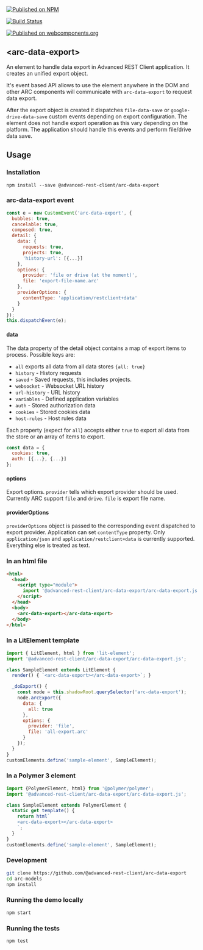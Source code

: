 [![Published on NPM](https://img.shields.io/npm/v/@advanced-rest-client/arc-data-export.svg)](https://www.npmjs.com/package/@advanced-rest-client/arc-data-export)

[![Build Status](https://travis-ci.org/advanced-rest-client/arc-data-export.svg?branch=stage)](https://travis-ci.org/advanced-rest-client/arc-data-export)

[![Published on webcomponents.org](https://img.shields.io/badge/webcomponents.org-published-blue.svg)](https://www.webcomponents.org/element/advanced-rest-client/arc-data-export)

## &lt;arc-data-export&gt;

An element to handle data export in Advanced REST Client application. It creates an unified export object.

It's event based API allows to use the element anywhere in the DOM and other ARC components will communicate with `arc-data-export` to request data export.

After the export object is created it dispatches `file-data-save` or `google-drive-data-save` custom events depending on export configuration. The element does not handle export operation as this vary depending on the platform. The application should handle this events and perform file/drive data save.

## Usage

### Installation
```
npm install --save @advanced-rest-client/arc-data-export
```

### arc-data-export event

```javascript
const e = new CustomEvent('arc-data-export', {
  bubbles: true,
  cancelable: true,
  composed: true,
  detail: {
    data: {
      requests: true,
      projects: true,
      'history-url': [{...}]
    },
    options: {
      provider: 'file or drive (at the moment)',
      file: 'export-file-name.arc'
    },
    providerOptions: {
      contentType: 'application/restclient+data'
    }
  }
});
this.dispatchEvent(e);
```

#### data

The data property of the detail object contains a map of export items to process. Possible keys are:

-   `all` exports all data from all data stores `{all: true}`
-   `history` - History requests
-   `saved` - Saved requests, this includes projects.
-   `websocket` - Websocket URL history
-   `url-history` - URL history
-   `variables` - Defined application variables
-   `auth` - Stored authorization data
-   `cookies` - Stored cookies data
-   `host-rules` - Host rules data

Each property (expect for `all`) accepts either `true` to export all data from the store or an array of items to export.

```javascript
const data = {
  cookies: true,
  auth: [{...}, {...}]
};
```

#### options

Export options. `provider` tells which export provider should be used. Currently ARC support `file` and `drive`.
`file` is export file name.

#### providerOptions

`providerOptions` object is passed to the corresponding event dispatched to export provider.
Application can set `contentType` property. Only `application/json` and `application/restclient+data` is currently supported. Everything else is treated as text.

### In an html file

```html
<html>
  <head>
    <script type="module">
      import '@advanced-rest-client/arc-data-export/arc-data-export.js';
    </script>
  </head>
  <body>
    <arc-data-export></arc-data-export>
  </body>
</html>
```

### In a LitElement template

```javascript
import { LitElement, html } from 'lit-element';
import '@advanced-rest-client/arc-data-export/arc-data-export.js';

class SampleElement extends LitElement {
  render() { `<arc-data-export></arc-data-export>`; }

  _doExport() {
    const node = this.shadowRoot.querySelector('arc-data-export');
    node.arcExport({
      data: {
        all: true
      },
      options: {
        provider: 'file',
        file: 'all-export.arc'
      }
    });
  }
}
customElements.define('sample-element', SampleElement);
```

### In a Polymer 3 element

```js
import {PolymerElement, html} from '@polymer/polymer';
import '@advanced-rest-client/arc-data-export/arc-data-export.js';

class SampleElement extends PolymerElement {
  static get template() {
    return html`
    <arc-data-export></arc-data-export>
    `;
  }
}
customElements.define('sample-element', SampleElement);
```

### Development

```sh
git clone https://github.com/@advanced-rest-client/arc-data-export
cd arc-models
npm install
```

### Running the demo locally

```sh
npm start
```

### Running the tests
```sh
npm test
```
